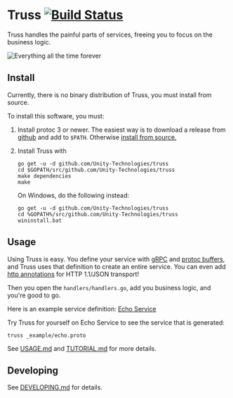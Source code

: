 # Truss [![Build Status](https://travis-ci.org/metaverse/truss.svg?branch=master)](https://travis-ci.org/metaverse/truss)

Truss handles the painful parts of services, freeing you to focus on the
business logic.

![Everything all the time forever](http://i.imgur.com/FtvVeBG.jpg)

## Install

Currently, there is no binary distribution of Truss, you must install from
source.

To install this software, you must:

1. Install protoc 3 or newer. The easiest way is to
download a release from [github](https://github.com/google/protobuf/releases)
and add to `$PATH`.
Otherwise [install from source.](https://github.com/google/protobuf)
1. Install Truss with

	```
	go get -u -d github.com/Unity-Technologies/truss
	cd $GOPATH/src/github.com/Unity-Technologies/truss
	make dependencies
	make
	```
	On Windows, do the following instead:
	```
	go get -u -d github.com/Unity-Technologies/truss
	cd %GOPATH%/src/github.com/Unity-Technologies/truss
	wininstall.bat
	```

## Usage

Using Truss is easy. You define your service with [gRPC](http://www.grpc.io/)
and [protoc buffers](https://developers.google.com/protocol-buffers/docs/proto3),
and Truss uses that definition to create an entire service. You can even
add [http annotations](
https://github.com/googleapis/googleapis/blob/928a151b2f871b4239b7707e1bb59258df3fe10a/google/api/http.proto#L36)
for HTTP 1.1/JSON transport!

Then you open the `handlers/handlers.go`,
add you business logic, and you're good to go.

Here is an example service definition: [Echo Service](./_example/echo.proto)

Try Truss for yourself on Echo Service to see the service that is generated:

```
truss _example/echo.proto
```

See [USAGE.md](./USAGE.md) and [TUTORIAL.md](./TUTORIAL.md) for more details.

## Developing

See [DEVELOPING.md](./DEVELOPING.md) for details.
